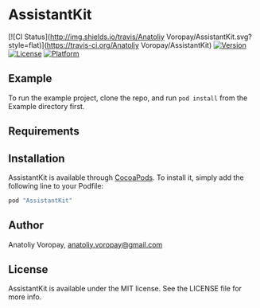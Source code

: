 # AssistantKit

[![CI Status](http://img.shields.io/travis/Anatoliy Voropay/AssistantKit.svg?style=flat)](https://travis-ci.org/Anatoliy Voropay/AssistantKit)
[![Version](https://img.shields.io/cocoapods/v/AssistantKit.svg?style=flat)](http://cocoapods.org/pods/AssistantKit)
[![License](https://img.shields.io/cocoapods/l/AssistantKit.svg?style=flat)](http://cocoapods.org/pods/AssistantKit)
[![Platform](https://img.shields.io/cocoapods/p/AssistantKit.svg?style=flat)](http://cocoapods.org/pods/AssistantKit)

## Example

To run the example project, clone the repo, and run `pod install` from the Example directory first.

## Requirements

## Installation

AssistantKit is available through [CocoaPods](http://cocoapods.org). To install
it, simply add the following line to your Podfile:

```ruby
pod "AssistantKit"
```

## Author

Anatoliy Voropay, anatoliy.voropay@gmail.com

## License

AssistantKit is available under the MIT license. See the LICENSE file for more info.
